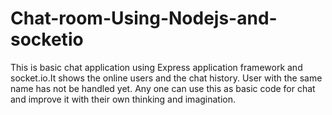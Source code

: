 # Chat-room-Using-Nodejs-and-socketio
This is basic chat application using Express application framework and socket.io.It shows the online users and the chat history. User with the same name has not be handled yet. Any one can use this as basic code for chat and improve it with their own thinking and imagination.


